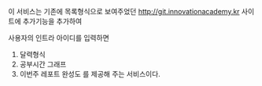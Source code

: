 이 서비스는 기존에 목록형식으로 보여주었던 http://git.innovationacademy.kr 사이트에 추가기능을 추가하여

사용자의 인트라 아이디를 입력하면 
1. 달력형식
2. 공부시간 그래프
3. 이번주 레포트 완성도
를 제공해 주는 서비스이다.
